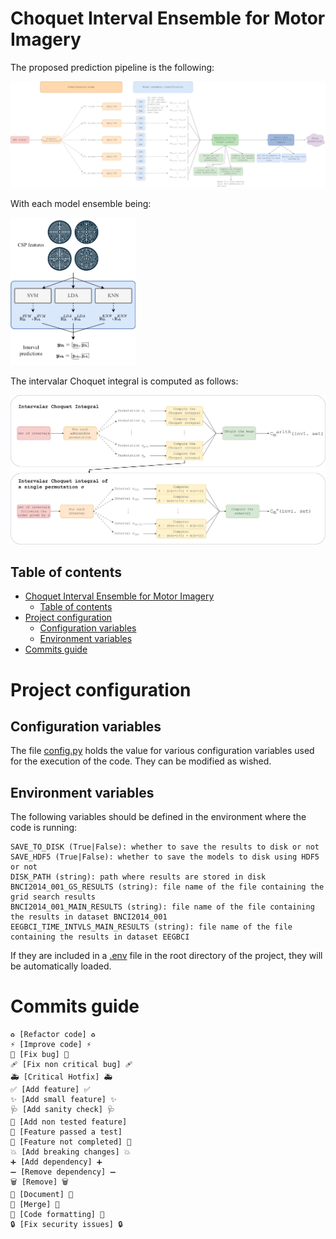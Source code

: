 # Choquet Interval Ensemble for Motor Imagery

The proposed prediction pipeline is the following:

![Prediction pipeline](/prediction_pipeline.png)

With each model ensemble being:

<img src="Model_ensemble.png" alt="Model ensemble" width="200"/>

The intervalar Choquet integral is computed as follows:

![Intervalar Choquet integral](/int_choquet_integ.png)

## Table of contents

- [Choquet Interval Ensemble for Motor Imagery](#choquet-interval-ensemble-for-motor-imagery)
  - [Table of contents](#table-of-contents)
- [Project configuration](#project-configuration)
  - [Configuration variables](#configuration-variables)
  - [Environment variables](#environment-variables)
- [Commits guide](#commits-guide)

# Project configuration

## Configuration variables

The file [config.py](src/config.py) holds the value for various configuration variables used for the execution of the code. They can be modified as wished.

## Environment variables

The following variables should be defined in the environment where the code is running:

```
SAVE_TO_DISK (True|False): whether to save the results to disk or not
SAVE_HDF5 (True|False): whether to save the models to disk using HDF5 or not
DISK_PATH (string): path where results are stored in disk
BNCI2014_001_GS_RESULTS (string): file name of the file containing the grid search results
BNCI2014_001_MAIN_RESULTS (string): file name of the file containing the results in dataset BNCI2014_001
EEGBCI_TIME_INTVLS_MAIN_RESULTS (string): file name of the file containing the results in dataset EEGBCI
```

If they are included in a [.env](.env) file in the root directory of the project, they will be automatically loaded.

# Commits guide

```
♻️ [Refactor code] ♻️
⚡️ [Improve code] ⚡️
🐛 [Fix bug] 🐛
🩹 [Fix non critical bug] 🩹
🚑️ [Critical Hotfix] 🚑️
✅ [Add feature] ✅
✨ [Add small feature] ✨
🩺 [Add sanity check] 🩺
🧪 [Add non tested feature]
🎉 [Feature passed a test]
🚧 [Feature not completed] 🚧
💥 [Add breaking changes] 💥
➕ [Add dependency] ➕
➖ [Remove dependency] ➖
🗑️ [Remove] 🗑️
📝 [Document] 📝
🔀 [Merge] 🔀
🎨 [Code formatting] 🎨
🔒️ [Fix security issues] 🔒️
```
